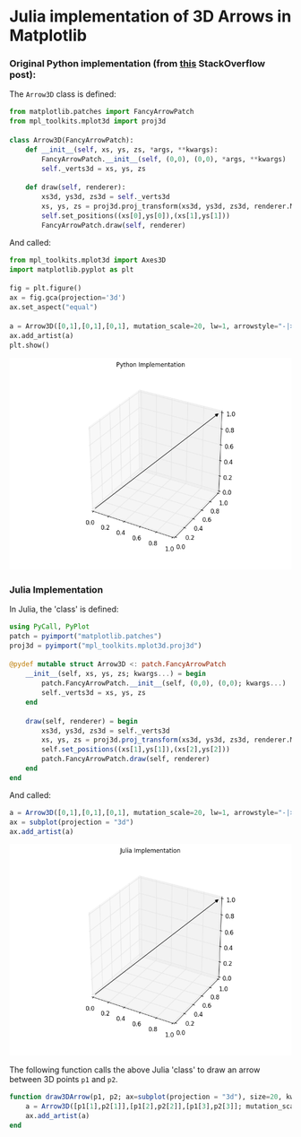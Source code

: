 # Julia implementation of 3D Arrows in Matplotlib

### Original Python implementation (from [this](http://stackoverflow.com/a/11156353) StackOverflow post):

The `Arrow3D` class is defined:

```python 
from matplotlib.patches import FancyArrowPatch
from mpl_toolkits.mplot3d import proj3d

class Arrow3D(FancyArrowPatch):
    def __init__(self, xs, ys, zs, *args, **kwargs):
        FancyArrowPatch.__init__(self, (0,0), (0,0), *args, **kwargs)
        self._verts3d = xs, ys, zs

    def draw(self, renderer):
        xs3d, ys3d, zs3d = self._verts3d
        xs, ys, zs = proj3d.proj_transform(xs3d, ys3d, zs3d, renderer.M)
        self.set_positions((xs[0],ys[0]),(xs[1],ys[1]))
        FancyArrowPatch.draw(self, renderer)
```

And called: 

```python
from mpl_toolkits.mplot3d import Axes3D
import matplotlib.pyplot as plt

fig = plt.figure()
ax = fig.gca(projection='3d')
ax.set_aspect("equal")

a = Arrow3D([0,1],[0,1],[0,1], mutation_scale=20, lw=1, arrowstyle="-|>", color="k")
ax.add_artist(a)
plt.show()
```

![Python 3D Arrow Implementation](https://raw.githubusercontent.com/jpwspicer/Gists/master/pyplot3DArrows/3DarrowPython.png "Python 3D Arrow Implementation")

### Julia Implementation

In Julia, the 'class' is defined:

```julia
using PyCall, PyPlot
patch = pyimport("matplotlib.patches")
proj3d = pyimport("mpl_toolkits.mplot3d.proj3d")

@pydef mutable struct Arrow3D <: patch.FancyArrowPatch
    __init__(self, xs, ys, zs; kwargs...) = begin
        patch.FancyArrowPatch.__init__(self, (0,0), (0,0); kwargs...)
        self._verts3d = xs, ys, zs
    end

    draw(self, renderer) = begin
        xs3d, ys3d, zs3d = self._verts3d
        xs, ys, zs = proj3d.proj_transform(xs3d, ys3d, zs3d, renderer.M)
        self.set_positions((xs[1],ys[1]),(xs[2],ys[2]))
        patch.FancyArrowPatch.draw(self, renderer)
    end
end
```

And called:
```julia
a = Arrow3D([0,1],[0,1],[0,1], mutation_scale=20, lw=1, arrowstyle="-|>", color="k")
ax = subplot(projection = "3d")
ax.add_artist(a)
```

![Julia 3D Arrow Implementation](https://raw.githubusercontent.com/jpwspicer/Gists/master/pyplot3DArrows/3DarrowJulia.png "Julia 3D Arrow Implementation")

The following function calls the above Julia 'class' to draw an arrow between 3D points `p1` and `p2`.

```julia
function draw3DArrow(p1, p2; ax=subplot(projection = "3d"), size=20, kwargs...)
    a = Arrow3D([p1[1],p2[1]],[p1[2],p2[2]],[p1[3],p2[3]]; mutation_scale=size, kwargs...)
    ax.add_artist(a)
end
```